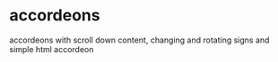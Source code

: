 # accordeons
accordeons with scroll down content, changing and rotating signs and simple html accordeon
